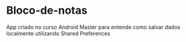 # Bloco-de-notas

App criado no curso Android Master para entende como salvar dados localmente utilizando Shared Preferences
